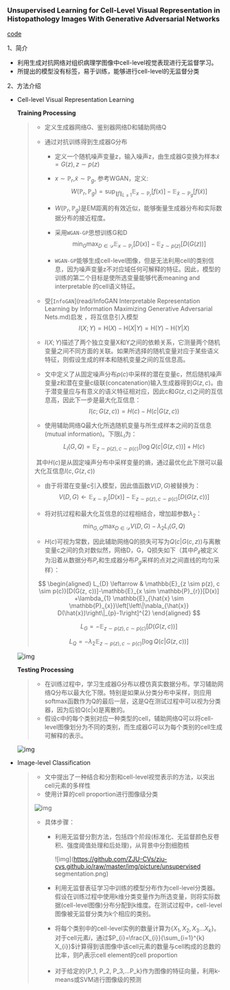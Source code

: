 ### Unsupervised Learning for Cell-Level Visual Representation in Histopathology Images With Generative Adversarial Networks

[code](https://github.com/tangye95/Unsupervised-Cell-level-Visual-Representation-learning-with-GAN)



1、简介

- 利用生成对抗网络对组织病理学图像中cell-level视觉表现进行无监督学习。
- 所提出的模型没有标签，易于训练，能够进行cell-level的无监督分类



2、方法介绍

- Cell-level Visual Representation Learning

  **Training Processing**

  > - 定义生成器网络G、鉴别器网络D和辅助网络Q
  >
  > - 通过对抗训练得到生成器G分布
  >
  >   - 定义一个随机噪声变量z，输入噪声z，由生成器G变换为样本$\tilde{x}=G(z),z\sim p(z)$
  >
  >   - $x \sim \mathbb{P}_{r}$,$\tilde{x} \sim \mathbb{P}_{g}$, 参考WGAN，定义: 
  > $$
  > W\left(\mathbb{P}_{r}, \mathbb{P}_{g}\right)=\sup _{\|f\|_{L \leq 1}} \mathbb{E}_{x \sim \mathbb{P}_{r}}[f(x)]-\mathbb{E}_{\tilde{x} \sim \mathbb{P}_{g}}[f(\tilde{x})]
  > $$
  >
  >   - $W\left(\mathbb{P}_{r}, \mathbb{P}_{g}\right)$是EM距离的有效近似，能够衡量生成器分布和实际数据分布的接近程度。
  >
  >   - 采用`WGAN-GP`思想训练G和D
  > $$
  > \min _{G} \max _{D \in \mathcal{D}} \mathbb{E}_{x \sim \mathbb{P}_{r}}[D(x)]-\mathbb{E}_{z \sim p(z)}[D(G(z))]​
  > $$
  >
  >   - `WGAN-GP`能够生成cell-level图像，但是无法利用cell的类别信息，因为噪声变量z不对应域任何可解释的特征。因此，模型的训练的第二个目标是使所选变量能够代表meaning and interpretable 的cell语义特征。
  >  - 受[`InfoGAN`](read/InfoGAN Interpretable Representation Learning by Information Maximizing Generative Adversarial Nets.md)启发 ，将互信息引入模型
  > $$
  > I(X ; Y)=\mathrm{H}(X)-\mathrm{H}(X | Y)=\mathrm{H}(Y)-\mathrm{H}(Y | X)
  > $$
  > 
  >- $I(X;Y)$描述了两个独立变量X和Y之间的依赖关系，它测量两个随机变量之间不同方面的关联。如果所选择的随机变量对应于某些语义特征，则假设生成的样本和随机变量之间的互信息高。
  > 
  >-  文中定义了从固定噪声分布$p(c)$中采样的潜在变量c，然后随机噪声变量z和潜在变量c级联(concatenation)输入生成器得到$G(z,c)$。由于潜变量应与有意义的语义特征相对应，因此c和$G(z,c)$之间的互信息高，因此下一步是最大化互信息：
  > $$
  > I(c ; G(z, c))=H(c)-H(c | G(z, c))
  > $$
  > 
  >- 使用辅助网络Q最大化所选随机变量与所生成样本之间的互信息(mutual information)。下限$L_I$为：
  > $$
  > L_{I}(G, Q)=\mathbb{E}_{z \sim p(z), c \sim p(c)}[\log Q(c | G(z, c))]+H(c)
  > $$
  > 
  >​		其中$H(c)$是从固定噪声分布中采样变量的熵，通过最优化此下限可以最大化互信息$I(c,G(z,c))$
  > 
  >- 由于将潜在变量c引入模型，因此值函数$V(D,G)$被替换为：
  > $$
  > V(D, G) \leftarrow \mathbb{E}_{x \sim \mathbb{P}_{r}}[D(x)]-\mathbb{E}_{z \sim p(z), c \sim p(c)}[D(G(z, c))]
  > $$
  > 
  >- 将对抗过程和最大化互信息的过程相结合，增加超参数$\lambda_2$：
  > $$
  > \min _{G, Q} \max _{D \in \mathcal{D}} V(D, G)-\lambda_{2} L_{I}(G, Q)
  > $$
  > 
  >- $H(c)$可视为常数，因此辅助网络Q的损失可写为$Q(c|G(c,z))$与离散变量c之间的负对数似然，网络D，G，Q损失如下（其中$P_\hat x$被定义为沿着从数据分布$P_r$和生成器分布$P_g$采样的点对之间直线的均匀采样）：
  > 
  >$$
  > \begin{aligned} L_{D} \leftarrow & \mathbb{E}_{z \sim p(z), c \sim p(c)}[D(G(z, c))]-\mathbb{E}_{x \sim \mathbb{P}_{r}}[D(x)] +\lambda_{1} \mathbb{E}_{\hat{x} \sim \mathbb{P}_{x}}\left[\left\|\nabla_{\hat{x}} D(\hat{x})\right\|_{p}-1\right]^{2} \end{aligned}
  > $$
  > 
  >$$
  > L_{G}=-\mathbb{E}_{z \sim p(z), c \sim p(c)}[D(G(z, c))]
  > $$
  > 
  >$$
  > L_{Q}=-\lambda_{2} \mathbb{E}_{z \sim p(z), c \sim p(c)}[\log Q(c | G(z, c))]
  > $$
  
  ![img](https://github.com/ZJU-CVs/zju-cvs.github.io/raw/master/img/picture/6.png)
  
  **Testing Processing**
  
  >- 在训练过程中，学习生成器G分布以模仿真实数据分布。学习辅助网络Q分布以最大化下限。特别是如果从分类分布中采样，则应用softmax函数作为Q的最后一层，这是Q在测试过程中可以视为分类器，因为后验Q(c|x)是离散的。
  >- 假设c中的每个类别对应一种类型的cell，辅助网络Q可以将cell-level图像划分为不同的类别，而生成器G可以为每个类别的cell生成可解释的表示。
  
  ![img](https://github.com/ZJU-CVs/zju-cvs.github.io/raw/master/img/picture/7.png)
  
- Image-level Classification

  > - 文中提出了一种结合和分割和cell-level视觉表示的方法，以突出cell元素的多样性
  > - 使用计算的cell proportion进行图像级分类
  >
  > ![img](https://github.com/ZJU-CVs/zju-cvs.github.io/raw/master/img/picture/8.png)
  >
  > - 具体步骤：
  >
  >   - 利用无监督分割方法，包括四个阶段(标准化、无监督颜色反卷积、强度阈值处理和后处理)，从背景中分割细胞核
  >
  >     ![img](https://github.com/ZJU-CVs/zju-cvs.github.io/raw/master/img/picture/unsupervised segmentation.png)
  >
  >   - 利用无监督表征学习中训练的模型分布作为cell-level分类器。假设在训练过程中使用k维分类变量作为所选变量，则将实际数据(cell-level图像)分布分配到k维度。在测试过程中，cell-level图像被无监督分类为k个相应的类别。
  >
  >   - 将每个类别中的cell-level实例的数量计算为$\{X_1,X_2,X_3...X_k\}$。对于cell元素$i$，通过$P_{i}=\frac{X_{i}}{\sum_{i=1}^{k} X_{i}}$计算得到该图像中该cell元素的数量与cell构成的总数的比率，则$P_i$表示cell element的cell proportion
  >
  >   - 对于给定的{P_1, P_2, P_3,...P_k}作为图像的特征向量，利用k-means或SVM进行图像级的预测

